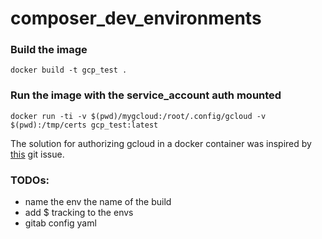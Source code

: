 # composer_dev_environments

### Build the image
```
docker build -t gcp_test .
```

### Run the image with the service_account auth mounted 
```
docker run -ti -v $(pwd)/mygcloud:/root/.config/gcloud -v $(pwd):/tmp/certs gcp_test:latest
```

The solution for authorizing gcloud in a docker container was inspired by [this](https://github.com/GoogleCloudPlatform/cloud-sdk-docker/issues/152#event-1933393673) git issue.

### TODOs: 
- name the env the name of the build
- add $ tracking to the envs
- gitab config yaml
